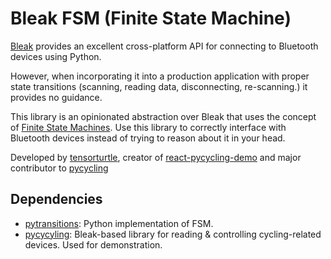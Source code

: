 # Bleak FSM (Finite State Machine)

[Bleak](https://github.com/hbldh/bleak) provides an excellent cross-platform API for connecting to Bluetooth devices using Python. 

However, when incorporating it into a production application with proper state transitions (scanning, reading data, disconnecting, re-scanning.) it provides no guidance.

This library is an opinionated abstraction over Bleak that uses the concept of [Finite State Machines](https://en.wikipedia.org/wiki/Finite-state_machine). Use this library to correctly interface with Bluetooth devices instead of trying to reason about it in your head.

Developed by [tensorturtle](https://github.com/tensorturtle), creator of [react-pycycling-demo](https://github.com/tensorturtle/react-pycycling-demo) and major contributor to [pycycling](https://github.com/zacharyedwardbull/pycycling)

## Dependencies
+ [pytransitions](https://github.com/pytransitions/transitions/tree/master): Python implementation of FSM.
+ [pycycyling](https://github.com/zacharyedwardbull/pycycling): Bleak-based library for reading & controlling cycling-related devices. Used for demonstration.
